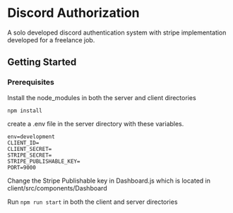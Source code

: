# Discord Authorization

A solo developed discord authentication system with stripe implementation developed for a freelance job.

## Getting Started

### Prerequisites

Install the node_modules in both the server and client directories

```
npm install
```

create a .env file in the server directory with these variables.

```
env=development
CLIENT_ID=
CLIENT_SECRET=
STRIPE_SECRET=
STRIPE_PUBLISHABLE_KEY=
PORT=9000
```

Change the Stripe Publishable key in Dashboard.js which is located in client/src/components/Dashboard

Run `npm run start` in both the client and server directories

